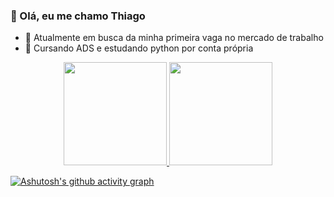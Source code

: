 ### 👋 Olá, eu me chamo Thiago
- 👀 Atualmente em busca da minha primeira vaga no mercado de trabalho
- 🌱 Cursando ADS e estudando python por conta própria
<!--
**ThiagooAndrade/ThiagooAndrade** is a ✨ _special_ ✨ repository because its `README.md` (this file) appears on your GitHub profile.

Here are some ideas to get you started:

- 🔭 I’m currently working on ...
- 🌱 I’m currently learning ...
- 👯 I’m looking to collaborate on ...
- 🤔 I’m looking for help with ...
- 💬 Ask me about ...
- 📫 How to reach me: ...
- 😄 Pronouns: ...
- ⚡ Fun fact: ...
-->

<div align="center">
  <a href="https://github.com/ThiagooAndrade">
  <img height="165em" src="https://github-readme-stats.vercel.app/api?username=ThiagooAndrade&show_icons=true&text_color=0e6beb&hide_border=true&theme=tokyonight&include_all_commits=true&count_private=true"/>
  <img height="165em" src="https://github-readme-stats.vercel.app/api/top-langs/?username=ThiagooAndrade&layout=compact&text_color=0e6beb&hide_border=true&langs_count=7&theme=tokyonight"/>
</div>
    
[![Ashutosh's github activity graph](https://github-readme-activity-graph.vercel.app/graph?username=ThiagooAndrade&bg_color=000432&color=ffffff&line=6e6bff&point=ffffff&area=true&hide_border=true)](https://github.com/ashutosh00710/github-readme-activity-graph)
